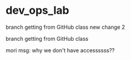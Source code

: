 # dev_ops_lab

branch getting from GitHub class new change 2

branch getting from GitHub class

mori msg: why we don't have accessssss??

